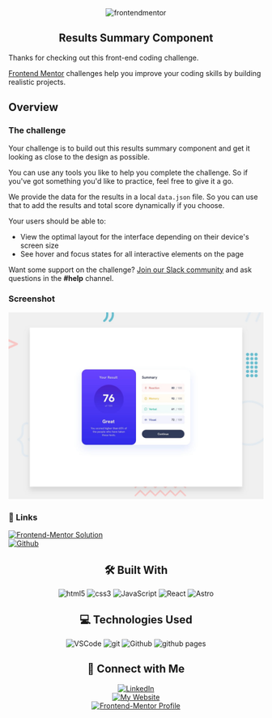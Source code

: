 <div align="center">
<img src="https://www.frontendmentor.io/static/images/logo-mobile.svg" alt="frontendmentor" width="80">
<h2 align="center">Results Summary Component</h2>
</div>

Thanks for checking out this front-end coding challenge.

[Frontend Mentor](https://www.frontendmentor.io) challenges help you improve your coding skills by building realistic projects.

## Overview

### The challenge

Your challenge is to build out this results summary component and get it looking as close to the design as possible.

You can use any tools you like to help you complete the challenge. So if you've got something you'd like to practice, feel free to give it a go.

We provide the data for the results in a local `data.json` file. So you can use that to add the results and total score dynamically if you choose.

Your users should be able to:

- View the optimal layout for the interface depending on their device's screen size
- See hover and focus states for all interactive elements on the page

Want some support on the challenge? [Join our Slack community](https://www.frontendmentor.io/slack) and ask questions in the **#help** channel.

### Screenshot

![](./design/desktop-preview.jpg)

### 🔗 Links
<div align="left">
  <a href="https://davidochoadev.github.io/results-summary-component/" target="_blank">
    <img src="https://img.shields.io/badge/Solution%20Mentor-%20SOLUTION%20URL-f8f9f8?style=for-the-badge&logo=Frontend-Mentor&logoColor=white&labelColor=3f54a3" alt="Frontend-Mentor Solution">
  </a>
  <br>
  <a href="https://davidochoadev.github.io/results-summary-component/" target="_blank">
    <img src="https://img.shields.io/badge/GitHub%20Pages-Live%20Site%20URL-fff?style=for-the-badge&logo=github&logoColor=white&labelColor=100000" alt="Github">
  </a>
</div>

<div align="center">

<h2 align="center">🛠 Built With</h2>
<img src="https://img.shields.io/badge/html5-%23E34F26.svg?style=for-the-badge&logo=html5&logoColor=white" alt="html5">
<img src="https://img.shields.io/badge/css3-%231572B6.svg?style=for-the-badge&logo=css3&logoColor=white" alt="css3">
<img src="https://img.shields.io/badge/javascript-%23323330.svg?style=for-the-badge&logo=javascript&logoColor=%23F7DF1E" alt="JavaScript">
<img src="https://img.shields.io/badge/react-%2320232a.svg?style=for-the-badge&logo=react&logoColor=%2361DAFB" alt="React">
<img src="https://img.shields.io/badge/Astro-0C1222?style=for-the-badge&logo=astro&logoColor=FDFDFE" alt="Astro">
</div>

<div align="center">
<h2 align="center">💻 Technologies Used</h2>
<img src="https://img.shields.io/badge/VSCode-0078D4?style=for-the-badge&logo=visual%20studio%20code&logoColor=white" alt="VSCode">
<img src="https://img.shields.io/badge/GIT-E44C30?style=for-the-badge&logo=git&logoColor=white" alt="git">
<img src="https://img.shields.io/badge/GitHub-100000?style=for-the-badge&logo=github&logoColor=white" alt="Github">
<img src="https://img.shields.io/badge/GitHub%20Pages-222222?style=for-the-badge&logo=GitHub%20Pages&logoColor=white" alt="github pages">
</div>

<div align="center">
<h2 align="center">👋 Connect with Me</h2>
<a href="https://www.linkedin.com/in/davidochoadev/" target="_blank">
  <img src="https://img.shields.io/badge/LinkedIn%20Profile-%20davidochoadev-ffffff?style=for-the-badge&logo=linkedin&logoColor=white&labelColor=0077B5" alt="LinkedIn">
  </img>
</a>
<br>
<a href="https://davidochoa.fly.dev" target="_blank">
  <img src="https://img.shields.io/badge/website-%20davidochoa.fly.dev%20-1e293b?style=for-the-badge&logo=About.me&logoColor=white&labelColor=33ddb3&colo=33ddb3" alt="My Website">
</a>
<br>
<a href="https://www.frontendmentor.io/profile/davidochoadev" target="_blank">
<img src="https://img.shields.io/badge/Frontend%20Mentor-%20Profile-f8f9f8?style=for-the-badge&logo=Frontend-Mentor&logoColor=white&labelColor=3f54a3" alt="Frontend-Mentor Profile">
</a>
</div>